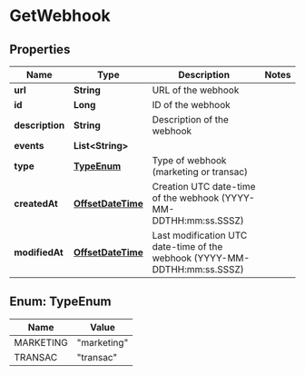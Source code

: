 
# GetWebhook

## Properties
Name | Type | Description | Notes
------------ | ------------- | ------------- | -------------
**url** | **String** | URL of the webhook | 
**id** | **Long** | ID of the webhook | 
**description** | **String** | Description of the webhook | 
**events** | **List&lt;String&gt;** |  | 
**type** | [**TypeEnum**](#TypeEnum) | Type of webhook (marketing or transac) | 
**createdAt** | [**OffsetDateTime**](OffsetDateTime.md) | Creation UTC date-time of the webhook (YYYY-MM-DDTHH:mm:ss.SSSZ) | 
**modifiedAt** | [**OffsetDateTime**](OffsetDateTime.md) | Last modification UTC date-time of the webhook (YYYY-MM-DDTHH:mm:ss.SSSZ) | 


<a name="TypeEnum"></a>
## Enum: TypeEnum
Name | Value
---- | -----
MARKETING | &quot;marketing&quot;
TRANSAC | &quot;transac&quot;



